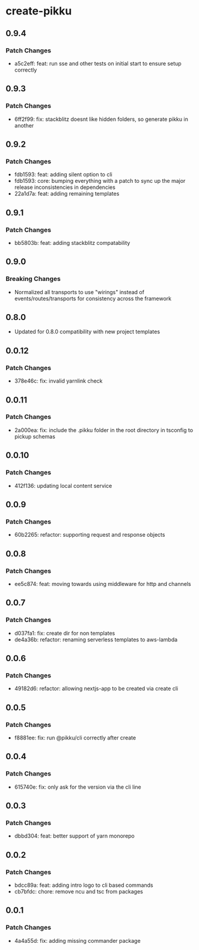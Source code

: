 # create-pikku

## 0.9.4

### Patch Changes

- a5c2eff: feat: run sse and other tests on initial start to ensure setup correctly

## 0.9.3

### Patch Changes

- 6ff2f99: fix: stackblitz doesnt like hidden folders, so generate pikku in another

## 0.9.2

### Patch Changes

- fdb1593: feat: adding silent option to cli
- fdb1593: core: bumping everything with a patch to sync up the major release inconsistencies in dependencies
- 22a1d7a: feat: adding remaining templates

## 0.9.1

### Patch Changes

- bb5803b: feat: adding stackblitz compatability

## 0.9.0

### Breaking Changes

- Normalized all transports to use "wirings" instead of events/routes/transports for consistency across the framework

## 0.8.0

- Updated for 0.8.0 compatibility with new project templates

## 0.0.12

### Patch Changes

- 378e46c: fix: invalid yarnlink check

## 0.0.11

### Patch Changes

- 2a000ea: fix: include the .pikku folder in the root directory in tsconfig to pickup schemas

## 0.0.10

### Patch Changes

- 412f136: updating local content service

## 0.0.9

### Patch Changes

- 60b2265: refactor: supporting request and response objects

## 0.0.8

### Patch Changes

- ee5c874: feat: moving towards using middleware for http and channels

## 0.0.7

### Patch Changes

- d037fa1: fix: create dir for non templates
- de4a36b: refactor: renaming serverless templates to aws-lambda

## 0.0.6

### Patch Changes

- 49182d6: refactor: allowing nextjs-app to be created via create cli

## 0.0.5

### Patch Changes

- f8881ee: fix: run @pikku/cli correctly after create

## 0.0.4

### Patch Changes

- 615740e: fix: only ask for the version via the cli line

## 0.0.3

### Patch Changes

- dbbd304: feat: better support of yarn monorepo

## 0.0.2

### Patch Changes

- bdcc89a: feat: adding intro logo to cli based commands
- cb7bfdc: chore: remove ncu and tsc from packages

## 0.0.1

### Patch Changes

- 4a4a55d: fix: adding missing commander package
